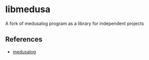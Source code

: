 # libmedusa

A fork of medusalog program as a library for independent projects

## References

- [medusalog](https://github.com/correiudo/medusalog.git)
